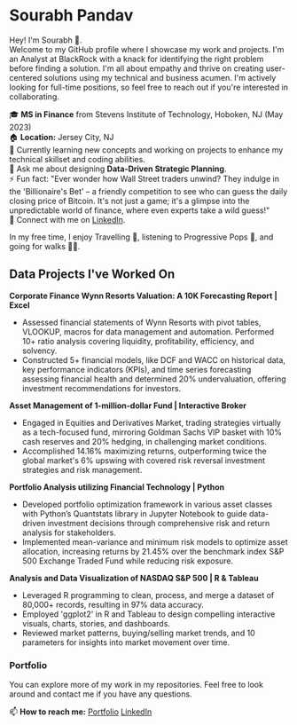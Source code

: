 # Sourabh Pandav

Hey! 
I'm Sourabh 👋. <br>Welcome to my GitHub profile where I showcase my work and projects. I'm an Analyst at BlackRock with a knack for identifying the right problem before finding a solution. I'm all about empathy and thrive on creating user-centered solutions using my technical and business acumen. I'm actively looking for full-time positions, so feel free to reach out if you're interested in collaborating.

🎓 **MS in Finance** from Stevens Institute of Technology, Hoboken, NJ (May 2023)
<br>🏠 **Location:** Jersey City, NJ
<br>🌱 Currently learning new concepts and working on projects to enhance my technical skillset and coding abilities.
<br>💬 Ask me about designing **Data-Driven Strategic Planning**.
<br>⚡ Fun fact: "Ever wonder how Wall Street traders unwind? They indulge in the 'Billionaire's Bet' – a friendly competition to see who can guess the daily closing price of Bitcoin. It's not just a game; it's a glimpse into the unpredictable world of finance, where even experts take a wild guess!"
<br>🤝 Connect with me on [LinkedIn](https://www.linkedin.com/in/sourabhpandav).

In my free time, I enjoy Travelling 🚗, listening to Progressive Pops 🎸, and going for walks 🚶‍♂️.

## Data Projects I've Worked On

**Corporate Finance Wynn Resorts Valuation: A 10K Forecasting Report | Excel**
- Assessed financial statements of Wynn Resorts with pivot tables, VLOOKUP, macros for data management and automation. Performed 10+ ratio analysis covering liquidity, profitability, efficiency, and solvency.
- Constructed 5+ financial models, like DCF and WACC on historical data, key performance indicators (KPIs), and time series forecasting assessing financial health and determined 20% undervaluation, offering investment recommendations for investors.

**Asset Management of 1-million-dollar Fund | Interactive Broker**
- Engaged in Equities and Derivatives Market, trading strategies virtually as a tech-focused fund, mirroring Goldman Sachs VIP basket with 10% cash reserves and 20% hedging, in challenging market conditions.
- Accomplished 14.16% maximizing returns, outperforming twice the global market's 6% upswing with covered risk reversal investment strategies and risk management.

**Portfolio Analysis utilizing Financial Technology | Python**
- Developed portfolio optimization framework in various asset classes with Python’s Quantstats library in Jupyter Notebook to guide data-driven investment decisions through comprehensive risk and return analysis for stakeholders.
- Implemented mean-variance and minimum risk models to optimize asset allocation, increasing returns by 21.45% over the benchmark index S&P 500 Exchange Traded Fund while reducing risk exposure.

**Analysis and Data Visualization of NASDAQ S&P 500 | R & Tableau**
- Leveraged R programming to clean, process, and merge a dataset of 80,000+ records, resulting in 97% data accuracy.
- Employed 'ggplot2' in R and Tableau to design compelling interactive visuals, charts, stories, and dashboards.
- Reviewed market patterns, buying/selling market trends, and 10 parameters for insights into market movement over time.

### Portfolio

You can explore more of my work in my repositories. Feel free to look around and contact me if you have any questions.

📫 **How to reach me:** [Portfolio](https://sourabh-pandav.github.io)
[LinkedIn](https://www.linkedin.com/in/sourabhpandav)
